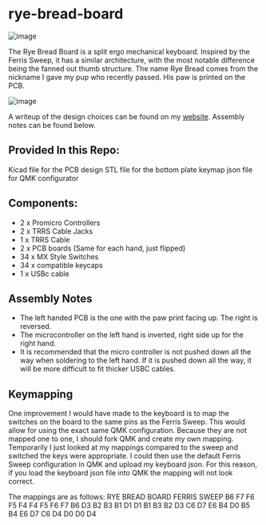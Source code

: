 # rye-bread-board
![image](https://github.com/user-attachments/assets/7f449cb1-57ff-4fca-83d4-30ec8acebabe)

The Rye Bread Board is a split ergo mechanical keyboard. Inspired by the Ferris Sweep, it has a similar architecture, with the most notable difference being the fanned out thumb structure. The name Rye Bread comes from the nickname I gave my pup who recently passed. His paw is printed on the PCB.

![image](https://github.com/user-attachments/assets/8c1fd63e-306d-4f27-ae1d-0d76c1001cc1)


A writeup of the design choices can be found on my [website](https://www.davidboland.dev/blog/custom-keyboard-build-rye-bread-board). Assembly notes can be found below.

## Provided In this Repo:
Kicad file for the PCB design
STL file for the bottom plate
keymap json file for QMK configurator

## Components:
- 2 x Promicro Controllers 
- 2 x TRRS Cable Jacks
- 1 x TRRS Cable
- 2 x PCB boards (Same for each hand, just flipped)
- 34 x MX Style Switches
- 34 x compatible keycaps
- 1 x USBc cable

## Assembly Notes
- The left handed PCB is the one with the paw print facing up. The right is reversed.
- The microcontroller on the left hand is inverted, right side up for the right hand.
- It is recommended that the micro controller is not pushed down all the way when soldering to the left hand. If it is pushed down all the way, it will be more difficult to fit thicker USBC cables.

## Keymapping
One improvement I would have made to the keyboard is to map the switches on the board to the same pins as the Ferris Sweep. This would allow for using the exact same QMK configuration. Because they are not mapped one to one, I should fork QMK and create my own mapping. Temporarily I just looked at my mappings compared to the sweep and switched the keys were appropriate. I could then use the default Ferris Sweep configuration in QMK and upload my keyboard json. For this reason, if you load the keyboard json file into QMK the mapping will not look correct.

The mappings are as follows:
RYE BREAD BOARD          FERRIS SWEEP
B6 F7 F6 F5 F4           F4 F5 F6 F7 B6
D3 B2 B3 B1 D1           D1 B1 B3 B2 D3
C6 D7 E6 B4 D0           B5 B4 E6 D7 C6
         D4 D0                    D0 D4

